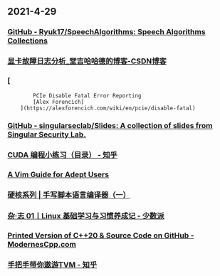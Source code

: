
## 2021-4-29

### [GitHub - Ryuk17/SpeechAlgorithms: Speech Algorithms Collections](https://github.com/Ryuk17/SpeechAlgorithms)

### [显卡故障日志分析_堂吉哈哈德的博客-CSDN博客](https://blog.csdn.net/qq_37052764/article/details/104048901)

### [
			PCIe Disable Fatal Error Reporting 
			[Alex Forencich]
        ](https://alexforencich.com/wiki/en/pcie/disable-fatal)

### [GitHub - singularseclab/Slides: A collection of slides from Singular Security Lab.](https://github.com/singularseclab/Slides)

### [CUDA 编程小练习（目录） - 知乎](https://zhuanlan.zhihu.com/p/365904031)

### [A Vim Guide for Adept Users](https://thevaluable.dev/vim-adept/)

### [硬核系列 | 手写脚本语言编译器（一）](https://xie.infoq.cn/article/66dbac4c3cb1a60739ab3e2c5)

### [杂·志 01丨Linux 基础学习与习惯养成记 - 少数派](https://sspai.com/post/65698)

### [](http://mp.weixin.qq.com/s?__biz=MzI1MjQ2OTQ3Ng==&mid=2247531198&idx=1&sn=ae15ed66e53f7f041edc1b0135fe195e&chksm=e9e17335de96fa23a6ff0b9fb5367a0199f5783416005f4d38b22dcedbafa6c3bbfad91aaa14#rd)

### [Printed Version of C++20 & Source Code on GitHub - ModernesCpp.com](http://www.modernescpp.com/index.php/printed-version-of-c-20-source-code-on-github)

### [手把手带你遨游TVM - 知乎](https://zhuanlan.zhihu.com/p/50529704)